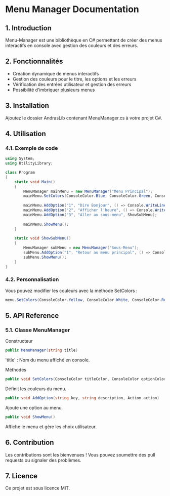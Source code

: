 # Menu Manager Documentation
## 1. Introduction
Menu-Manager est une bibliothèque en C# permettant de créer des menus interactifs en console avec gestion des couleurs et des erreurs.
## 2. Fonctionnalités
- Création dynamique de menus interactifs
- Gestion des couleurs pour le titre, les options et les erreurs
- Vérification des entrées utilisateur et gestion des erreurs
- Possibilité d'imbriquer plusieurs menus
## 3. Installation
Ajoutez le dossier AndrasLib contenant MenuManager.cs à votre projet C#.
## 4. Utilisation
### 4.1. Exemple de code
```cs
using System;
using UtilityLibrary;

class Program
{
    static void Main()
    {
        MenuManager mainMenu = new MenuManager("Menu Principal");
        mainMenu.SetColors(ConsoleColor.Blue, ConsoleColor.Green, ConsoleColor.Red);
        
        mainMenu.AddOption("1", "Dire Bonjour", () => Console.WriteLine("Bonjour !"));
        mainMenu.AddOption("2", "Afficher l'heure", () => Console.WriteLine($"Heure actuelle : {DateTime.Now}"));
        mainMenu.AddOption("3", "Aller au sous-menu", ShowSubMenu);
        
        mainMenu.ShowMenu();
    }
    
    static void ShowSubMenu()
    {
        MenuManager subMenu = new MenuManager("Sous-Menu");
        subMenu.AddOption("1", "Retour au menu principal", () => Console.WriteLine("Retour au menu principal..."));
        subMenu.ShowMenu();
    }
}
```
### 4.2. Personnalisation
Vous pouvez modifier les couleurs avec la méthode SetColors :
```cs
menu.SetColors(ConsoleColor.Yellow, ConsoleColor.White, ConsoleColor.Red);
```
## 5. API Reference
### 5.1. Classe MenuManager
Constructeur
```cs
public MenuManager(string title)
```
'title' : Nom du menu affiché en console.

Méthodes
```cs
public void SetColors(ConsoleColor titleColor, ConsoleColor optionColor, ConsoleColor errorColor)
```
Définit les couleurs du menu.
```cs
public void AddOption(string key, string description, Action action)
```
Ajoute une option au menu.
```cs
public void ShowMenu()
```
Affiche le menu et gère les choix utilisateur.

## 6. Contribution
Les contributions sont les bienvenues ! Vous pouvez soumettre des pull requests ou signaler des problèmes.

## 7. Licence
Ce projet est sous licence MIT.
